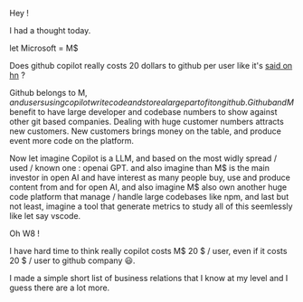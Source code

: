 Hey !

I had a thought today.

let Microsoft = M$

Does github copilot really costs 20 dollars to github per user like it's 
[said on hn](https://www.google.com/search?q=hacker+news+copilot+cost+20+dolars&oq=hacker+news+copilot+cost+20+dolars) ?

Github belongs to M$, and users using copilot write code and store a large part of it on github. 
Github and M$ benefit to have large developer and codebase numbers to show against other git based companies.
Dealing with huge customer numbers attracts new customers.
New customers brings money on the table, and produce event more code on the platform.

Now let imagine Copilot is a LLM, and based on the most widly spread / used / known one : openai GPT.
and also imagine than M$ is the main investor in open AI and have interest as many people buy, use and produce content from and for open AI,
and also imagine M$ also own another huge code platform that manage / handle large codebases like npm,
and last but not least, imagine a tool that generate metrics to study all of this seemlessly like let say vscode.

Oh W8 !

I have hard time to think really copilot costs M$ 20 $ / user, even if it costs 20 $ / user to github company 😃.

I made a simple short list of business relations that I know at my level and I guess there are a lot more.
 
